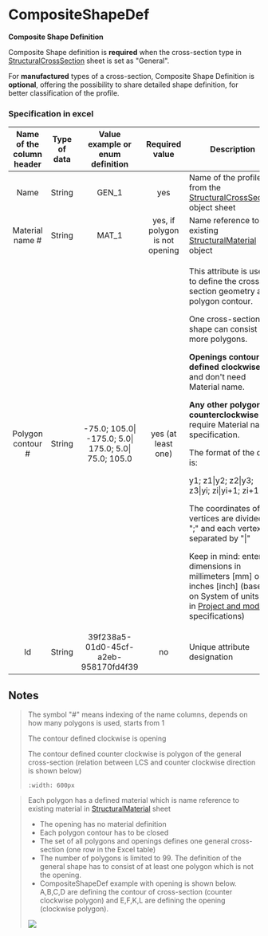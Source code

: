 # CompositeShapeDef

**Composite Shape Definition**

Composite Shape definition is **required** when the cross-section type in [StructuralCrossSection](structuralcrosssection.md) sheet is set as "General".

For **manufactured** types of a cross-section, Composite Shape Definition is **optional**, offering the possibility to share detailed shape definition, for better classification of the profile.

### Specification in excel

| **Name of the column header** | **Type of data** |          **Value example or enum definition**         |       **Required value**       | **Description**                                                                                                                                                                                                                                                                                                                                                                                                                                                                                                                                                                                                                                                            |
| :---------------------------: | :--------------: | :---------------------------------------------------: | :----------------------------: | -------------------------------------------------------------------------------------------------------------------------------------------------------------------------------------------------------------------------------------------------------------------------------------------------------------------------------------------------------------------------------------------------------------------------------------------------------------------------------------------------------------------------------------------------------------------------------------------------------------------------------------------------------------------------- |
|              Name             |      String      |                         GEN\_1                        |               yes              | Name of the profile from the [StructuralCrossSection](structuralcrosssection.md) object sheet                                                                                                                                                                                                                                                                                                                                                                                                                                                                                                                                                                |
|        Material name #        |      String      |                         MAT\_1                        | yes, if polygon is not opening | Name reference to the existing [StructuralMaterial](structuralmaterial.md) object                                                                                                                                                                                                                                                                                                                                                                                                                                                                                                                                                                                 |
|       Polygon contour #       |      String      | -75.0; 105.0\| -175.0; 5.0\| 175.0; 5.0\| 75.0; 105.0 |       yes (at least one)       | <p>This attribute is used to define the cross-section geometry as a polygon contour.</p><p>One cross-section shape can consist of more polygons.</p><p><strong>Openings contour are defined clockwise</strong> and don't need Material name.</p><p><strong>Any other polygons counterclockwise</strong> and require Material name specification.</p><p>The format of the data is:</p><p>y1; z1\|y2; z2\|y3; z3\|yi; zi\|yi+1; zi+1</p><p>The coordinates of the vertices are divided by ";" and each vertex separated by "\|"</p><p>Keep in mind: enter dimensions in millimeters [mm] or inches [inch] (based on System of units set in <a href="../getting-started/project-and-model-specifications/#model">Project and model</a> specifications)</p> |
|               Id              |      String      |          39f238a5-01d0-45cf-a2eb-958170fd4f39         |               no               | Unique attribute designation                                                                                                                                                                                                                                                                                                                                                                                                                                                                                                                                                                                                                                               |

## Notes

>The symbol "#" means indexing of the name columns, depends on how many polygons is used, starts from 1
>
>The contour defined clockwise is opening
>
>The contour defined counter clockwise is polygon of the general cross-section (relation between LCS and counter clockwise direction is shown below)
>
>```{image} ../.gitbook/assets/8\_compositeshapedef\_counterclockwise.png
>:width: 600px
>```

>Each polygon has a defined material which is name reference to existing material in [StructuralMaterial](structuralmaterial.md) sheet
>
>* The opening has no material definition
>* Each polygon contour has to be closed
>* The set of all polygons and openings defines one general cross-section (one row in the Excel table)
>* The number of polygons is limited to 99. The definition of the general shape has to consist of at least one polygon which is not the opening.
>* CompositeShapeDef example with opening is shown below. A,B,C,D are defining the contour of cross-section (counter clockwise polygon) and E,F,K,L are defining the opening (clockwise polygon).
>
>![](../.gitbook/assets/8\_compositeshapedef\_animation.gif)
